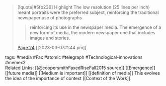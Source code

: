 > [!quote|#5fb236] Highlight
> The low resolution (25 lines per inch) meant portraits were the preferred subject, reinforcing the traditional newspaper use of photographs
>
>> reinforcing its use in the newspaper media. The emergence of a new form of media, the modern newspaper one that includes images and stories.
>
> [Page 24](zotero://open-pdf/library/items/CCF4QASF?page=24) [[2023-03-07#1:44 pm]]

tags: #media #Fax #atomic #telegraph #Technological-innovations #memex2 
<br>
Related Links:
[[@coopersmithFaxedRiseFall2015 source]]
[[Emergence]] [[future media]] [[Medium is important]] [[definition of media]]
This evolves the idea of the importance of context [[Context of the Work]].


